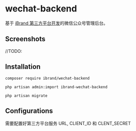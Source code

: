 # wechat-backend

基于 [iBrand 第三方平台开发](https://github.com/ibrandcc/wechat-platform)的微信公众号管理后台。

## Screenshots

//TODO:

## Installation

```
composer require ibrand/wechat-backend

php artisan admin:import ibrand-wechat-backend

php artisan migrate
```

## Configurations

需要配置好第三方平台服务 URL, CLIENT_ID 和 CLENT_SECRET




